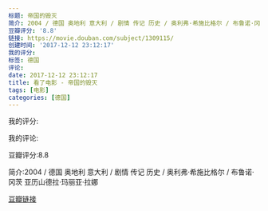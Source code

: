 ```yaml
---
标题: 帝国的毁灭
简介: 2004 / 德国 奥地利 意大利 / 剧情 传记 历史 / 奥利弗·希施比格尔 / 布鲁诺·冈茨 亚历山德拉·玛丽亚·拉娜
豆瓣评分: '8.8'
链接: https://movie.douban.com/subject/1309115/
创建时间: '2017-12-12 23:12:17'
我的评分:
标签: 德国
评论:
date: 2017-12-12 23:12:17
title: 看了电影 - 帝国的毁灭
tags: [电影]
categories: [德国]
---
```


我的评分:

我的评论:

豆瓣评分:8.8

简介:2004 / 德国 奥地利 意大利 / 剧情 传记 历史 / 奥利弗·希施比格尔 / 布鲁诺·冈茨 亚历山德拉·玛丽亚·拉娜

[豆瓣链接](https://movie.douban.com/subject/1309115/)

